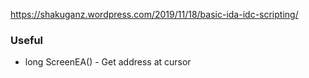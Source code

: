 https://shakuganz.wordpress.com/2019/11/18/basic-ida-idc-scripting/

### Useful

* long ScreenEA() - Get address at cursor